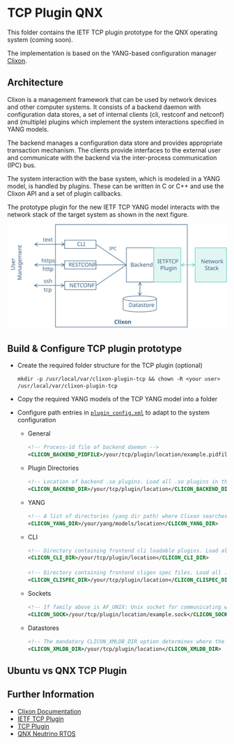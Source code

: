 # TCP Plugin QNX

This folder contains the IETF TCP plugin prototype for the QNX operating system (coming soon). 

The implementation is based on the YANG-based configuration manager [Clixon](https://github.com/clicon/clixon).

## Architecture

Clixon is a management framework that can be used by network devices and other computer systems. It consists of a backend daemon with configuration data stores, a set of internal clients (cli, restconf and netconf) and (multiple) plugins which implement the system interactions specified in YANG models.

The backend manages a configuration data store and provides appropriate transaction mechanism. The clients provide interfaces to the external user and communicate with the backend via the inter-process communication (IPC) bus.

The system interaction with the base system, which is modeled in a YANG model, is handled by plugins. These can be written in C or C++ and use the Clixon API and a set of plugin callbacks.

The prototype plugin for the new IETF TCP YANG model interacts with the network stack of the target system as shown in the next figure.

![architecture](../images/plugin-architecture.svg)

## Build & Configure TCP plugin prototype

- Create the required folder structure for the TCP plugin (optional)

    ```
    mkdir -p /usr/local/var/clixon-plugin-tcp && chown -R <your user> /usr/local/var/clixon-plugin-tcp
    ```

- Copy the required YANG models of the TCP YANG model into a folder

- Configure path entries in [`plugin_config.xml`](plugin_config.xml) to adapt to the system configuration

    - General

        ```xml
        <!-- Process-id file of backend daemon -->
        <CLICON_BACKEND_PIDFILE>/your/tcp/plugin/location/example.pidfile</CLICON_BACKEND_PIDFILE>
        ```

    - Plugin Directories

        ```xml
        <!-- Location of backend .so plugins. Load all .so plugins in this dir as backend plugins -->
        <CLICON_BACKEND_DIR>/your/tcp/plugin/location</CLICON_BACKEND_DIR>
        ```

    - YANG

        ```xml
        <!-- A list of directories (yang dir path) where Clixon searches for module and submodules. -->
        <CLICON_YANG_DIR>/your/yang/models/location</CLICON_YANG_DIR>
        ```

    - CLI

        ```xml
        <!-- Directory containing frontend cli loadable plugins. Load all .so plugins in this directory as CLI object plugins.  -->
        <CLICON_CLI_DIR>/your/tcp/plugin/location</CLICON_CLI_DIR>

        <!-- Directory containing frontend cligen spec files. Load all .cli files in this directory as CLI specificationfiles.  -->
        <CLICON_CLISPEC_DIR>/your/tcp/plugin/location</CLICON_CLISPEC_DIR>
        ```

    - Sockets

        ```xml
        <!-- If family above is AF_UNIX: Unix socket for communicating with clixon_backend. -->
        <CLICON_SOCK>/your/tcp/plugin/location/example.sock</CLICON_SOCK>
        ```

    - Datastores

        ```xml
        <!-- The mandatory CLICON_XMLDB_DIR option determines where the datastores are placed -->
        <CLICON_XMLDB_DIR>/your/tcp/plugin/location</CLICON_XMLDB_DIR>
        ```

## Ubuntu vs QNX TCP Plugin

## Further Information

- [Clixon Documentation](https://clixon-docs.readthedocs.io/en/latest/index.html#)
- [IETF TCP Plugin](https://datatracker.ietf.org/doc/html/draft-ietf-tcpm-yang-tcp)
- [TCP Plugin](../Forschungskolloquium_SimonBauer_MartinMager_ProfScharf.pdf)
- [QNX Neutrino RTOS](https://blackberry.qnx.com/en/software-solutions/embedded-software/qnx-neutrino-rtos)
